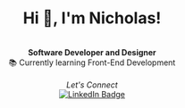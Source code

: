 <h1 align="center">Hi 👋, I'm Nicholas!</h1>
<br>
<div align="center">
    <b>Software Developer and Designer</b><br>
    📚 Currently learning Front-End Development
</div> 
<br>

<div align="center">
    <i>Let's Connect</i>
    <br>
    <a href="https://www.linkedin.com/in/nicholas-rios/">
        <img src="https://img.shields.io/badge/LinkedIn-blue?style=for-the-badge&logo=linkedin&logoColor=white" alt="LinkedIn Badge"/>
    </a>
</div>

<!--
---

<div align="right">
     <a href="https://github.com/RiosNicholas">
        <img height="180em" src="https://github-readme-stats.vercel.app/api/top-langs/?username=RiosNicholas&hide=html&layout=compact&&show_icons=true&line_height=27&count_private=true&theme=radical"
        alt="Most Used Languages" align="right">
    </a>
</div>

Experience in **Full-Stack Development** with **React**, **Node.js**, **Python**, and **Java**.
-->

